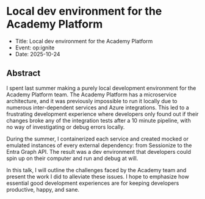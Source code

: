 # Local dev environment for the Academy Platform

- Title: Local dev environment for the Academy Platform
- Event: op:ignite
- Date: 2025-10-24

## Abstract

I spent last summer making a purely local development environment for the
Academy Platform team. The Academy Platform has a microservice architecture, and
it was previously impossible to run it locally due to numerous inter-dependent
services and Azure integrations. This led to a frustrating development
experience where developers only found out if their changes broke any of the
integration tests after a 10 minute pipeline, with no way of investigating or
debug errors locally.

During the summer, I containerized each service and created mocked or emulated
instances of every external dependency: from Sessionize to the Entra Graph API.
The result was a dev environment that developers could spin up on their computer
and run and debug at will.

In this talk, I will outline the challenges faced by the Academy team and
present the work I did to alleviate these issues. I hope to emphasize how
essential good development experiences are for keeping developers productive,
happy, and sane.
